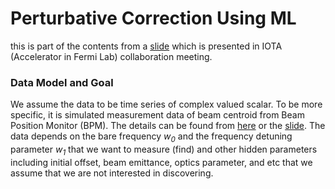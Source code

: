 # Perturbative Correction Using ML 

this is part of the contents from a [slide](MLdecoherence1.pdf) which is presented in IOTA (Accelerator in Fermi Lab) collaboration meeting.

### Data Model and Goal

We assume the data to be time series of complex valued scalar. To be more specific, it is simulated measurement data of beam centroid from Beam Position Monitor (BPM). The details can be found from [here](Decoherence.md) or the [slide](MLdecoherence1.pdf). The data depends on the bare frequency *w<sub>0</sub>* and the frequency detuning parameter *w<sub>1</sub>* that we want to measure (find) and other hidden parameters including initial offset, beam emittance, optics parameter, and etc that we assume that we are not interested in discovering. 
